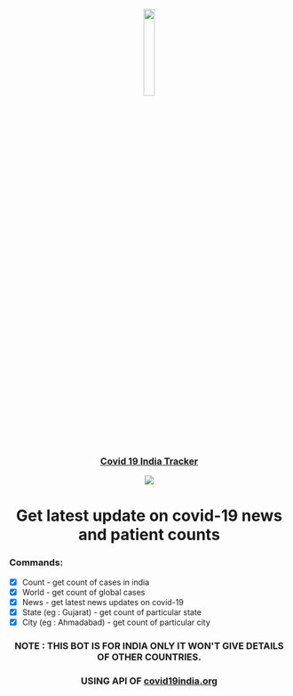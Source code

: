 <p align="center"><img width="20%" src="https://thecoderzone.com/covid19/logo.jpg"></p>
<h3 align="center"><a href="https://t.co/cyk6wRZUcz">Covid 19 India Tracker</a></h3>  
<center><div width="100%">
  <p align="center"><img src="https://thecoderzone.com/covid19/ss/merge_from_ofoct.jpg"></p>
</div></center>

<h1 align="center">Get latest update on covid-19 news and patient counts</h1>

### Commands:
  - [x] Count - get count of cases in india</li>
- [x] World - get count of global cases</li>
- [x] News - get latest news updates on covid-19</li>
- [x] State (eg : Gujarat) - get count of particular state</li>
- [x] City (eg : Ahmadabad) - get count of particular city</li>
  </ul>

<h3 align="center">NOTE : THIS BOT IS FOR INDIA ONLY IT WON'T GIVE DETAILS OF OTHER COUNTRIES.</h3>
</center>

<h3 align="center">USING API OF <a href="https://github.com/covid19india/api">covid19india.org</a></h3>
